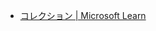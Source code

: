 - [コレクション | Microsoft Learn](https://learn.microsoft.com/ja-jp/collections/mom7u1gzjdxw03?WT.mc_id=AZ-MVP-5005287)
